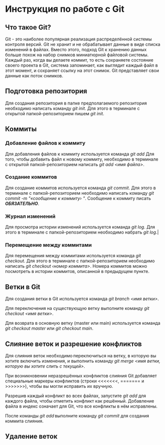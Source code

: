 # Инструкция по работе с Git

## Что такое Git?
Git - это наиболее популярная реализация распределённой системы контроля версий. Git не хранит и не обрабатывает данные в виде списка изменений в файлах. Вместо этого, подход Git к хранению данных больше похож на набор снимков миниатюрной файловой системы. Каждый раз, когда вы делаете коммит, то есть сохраняете состояние своего проекта в Git, система запоминает, как выглядит каждый файл в этот момент, и сохраняет ссылку на этот снимок. Git представляет свои данные как поток снимков.

## Подготовка репозитория
Для создания репозитория в папке предполагаемого репозитория необходимо написать команду *git init*. Для этого в терминале с открытой папкой-репозиторием пишем *git init*.

## Коммиты

### Добавление файлов к коммиту
Для добавления файлов к коммиту используется команда *git add*
Для того, чтобы добавить файл к новому коммиту, необходимо в терминале с открытой папкой-репозиторием написать *git add <имя файла>*.

### Создание коммитов
Для создание коммитов используется команда *git commit*. Для этого в терминале с папкой-репозиторием необходимо написать команду *git commit -m "«сообщение к коммиту› "*. Сообщение к коммиту писать ***ОБЯЗАТЕЛЬНО***.

### Журнал изменений
Для просмотра истории изменений используется команда *git log*.
Для этого в терминале с папкой-репозиторием необходимо набрать
*git log*.|

### Перемещение между коммитами
Для перемещения между коммитами используется команда *git checkout*. Для этого в терминале с папкой-репозиторием необходимо написать *git checkout ‹номер коммита>*. Номера коммитов можно посмотреть в истории коммитов, описанной в предыдущем пункте.

## Ветки в Git
Для создания ветки в Git используется команда *git branch <имя ветки>*.

Для переключения на существующую ветку выполните команду *git checkout <имя ветки>*.

Для возврата в основную ветку (master или main) используется команда *git checkout master* или *git checkout main*.

## Слияние веток и разрешение конфликтов
Для слияния веток необходимо переключиться на ветку, в которую вы хотите включить изменения, и выполнить команду *git merge <имя ветки, которую вы хотите слить с текущей>*.

При возникновении неразрешённых конфликтов слияния Git добавляет специальные маркеры конфликтов (строки <<<<<<<, ======= и >>>>>>>), чтобы вы могли исправить их вручную.

Разрешив каждый конфликт во всех файлах, запустите *git add* для каждого файла, чтобы отметить конфликт как решённый. Добавление файла в индекс означает для Git, что все конфликты в нём исправлены.

После команды *git add* выполните команду *git commit* для создания коммита слияния.

## Удаление веток
